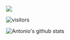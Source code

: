 ![](https://i.imgur.com/oRHgUnT.jpg)


![visitors](https://visitor-badge.glitch.me/badge?page_id=antoniocardenas.antoniocardenas)

![Antonio's github stats](https://github-readme-stats.vercel.app/api?username=antoniocardenas&show_icons=true)

